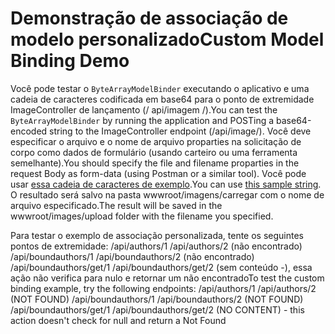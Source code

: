 # <a name="custom-model-binding-demo"></a><span data-ttu-id="3159a-101">Demonstração de associação de modelo personalizado</span><span class="sxs-lookup"><span data-stu-id="3159a-101">Custom Model Binding Demo</span></span>

<span data-ttu-id="3159a-102">Você pode testar o `ByteArrayModelBinder` executando o aplicativo e uma cadeia de caracteres codificada em base64 para o ponto de extremidade ImageController de lançamento (/ api/imagem /).</span><span class="sxs-lookup"><span data-stu-id="3159a-102">You can test the `ByteArrayModelBinder` by running the application and POSTing a base64-encoded string to the ImageController endpoint (/api/image/).</span></span> <span data-ttu-id="3159a-103">Você deve especificar o arquivo e o nome de arquivo proparties na solicitação de corpo como dados de formulário (usando carteiro ou uma ferramenta semelhante).</span><span class="sxs-lookup"><span data-stu-id="3159a-103">You should specify the file and filename proparties in the request Body as form-data (using Postman or a similar tool).</span></span> <span data-ttu-id="3159a-104">Você pode usar [essa cadeia de caracteres de exemplo](Base64String.txt).</span><span class="sxs-lookup"><span data-stu-id="3159a-104">You can use [this sample string](Base64String.txt).</span></span> <span data-ttu-id="3159a-105">O resultado será salvo na pasta wwwroot/imagens/carregar com o nome de arquivo especificado.</span><span class="sxs-lookup"><span data-stu-id="3159a-105">The result will be saved in the wwwroot/images/upload folder with the filename you specified.</span></span>

<span data-ttu-id="3159a-106">Para testar o exemplo de associação personalizada, tente os seguintes pontos de extremidade: /api/authors/1 /api/authors/2 (não encontrado) /api/boundauthors/1 /api/boundauthors/2 (não encontrado) /api/boundauthors/get/1 /api/boundauthors/get/2 (sem conteúdo -), essa ação não verifica para nulo e retornar um não encontrado</span><span class="sxs-lookup"><span data-stu-id="3159a-106">To test the custom binding example, try the following endpoints: /api/authors/1 /api/authors/2 (NOT FOUND) /api/boundauthors/1 /api/boundauthors/2 (NOT FOUND) /api/boundauthors/get/1 /api/boundauthors/get/2 (NO CONTENT) - this action doesn't check for null and return a Not Found</span></span>
